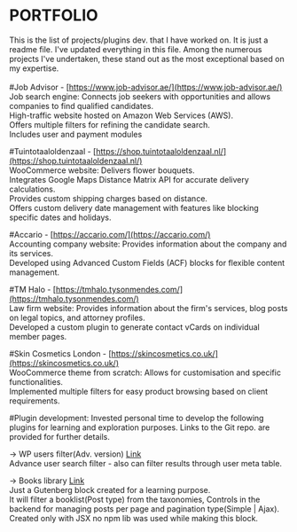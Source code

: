 # PORTFOLIO
This is the list of projects/plugins dev. that I have worked on. It is just a readme file. I've updated everything in this file. Among the numerous projects I've undertaken, these stand out as the most exceptional based on my expertise. <br />
<br /> 
#Job Advisor - [https://www.job-advisor.ae/](https://www.job-advisor.ae/)  <br />
Job search engine: Connects job seekers with opportunities and allows companies to find qualified candidates. <br />
High-traffic website hosted on Amazon Web Services (AWS). <br />
Offers multiple filters for refining the candidate search. <br />
Includes user and payment modules <br />

#Tuintotaaloldenzaal - [https://shop.tuintotaaloldenzaal.nl/](https://shop.tuintotaaloldenzaal.nl/) <br />
WooCommerce website: Delivers flower bouquets. <br />
Integrates Google Maps Distance Matrix API for accurate delivery calculations. <br />
Provides custom shipping charges based on distance. <br />
Offers custom delivery date management with features like blocking specific dates and holidays. <br />

#Accario - [https://accario.com/](https://accario.com/) <br />
Accounting company website: Provides information about the company and its services.<br />
Developed using Advanced Custom Fields (ACF) blocks for flexible content management. <br />

#TM Halo - [https://tmhalo.tysonmendes.com/](https://tmhalo.tysonmendes.com/) <br />
Law firm website: Provides information about the firm's services, blog posts on legal topics, and attorney profiles. <br />
Developed a custom plugin to generate contact vCards on individual member pages. <br />

#Skin Cosmetics London - [https://skincosmetics.co.uk/](https://skincosmetics.co.uk/) <br />
WooCommerce theme from scratch: Allows for customisation and specific functionalities. <br />
Implemented multiple filters for easy product browsing based on client requirements. <br />

#Plugin development: 
Invested personal time to develop the following plugins for learning and exploration purposes. Links to the Git repo. are provided for further details. <br />

-> WP users filter(Adv. version) [Link](https://github.com/h-lakkad1998/wp-users-filter) <br />
  Advance user search filter - also can filter results through user meta table. <br />
  
-> Books library [Link](https://github.com/h-lakkad1998/books-library) <br />
  Just a Gutenberg block created for a learning purpose. <br />
  It will filter a booklist(Post type) from the taxonomies, Controls in the backend for managing posts per page and pagination type(Simple | Ajax).
  <br /> Created only with JSX no npm lib was used while making this block.
